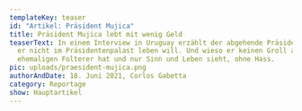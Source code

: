 ```yaml
---
templateKey: teaser
id: "Artikel: Präsident Mujica"
title: Präsident Mujica lebt mit wenig Geld
teaserText: In einem Interview in Uruguay erzählt der abgehende Präsident, wieso
  er nicht im Präsidentenpalast leben will. Und wieso er keinen Groll auf seine
  ehemaligen Folterer hat und nur Sinn und Leben sieht, ohne Hass.
pic: uploads/praesident-mujica.png
authorAndDate: 18. Juni 2021, Corlos Gabetta
category: Reportage
show: Hauptartikel
---
```

